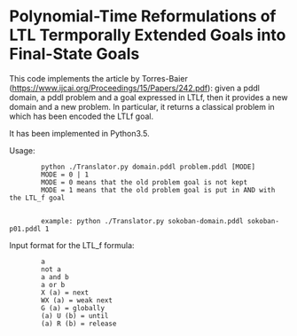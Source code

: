 # Polynomial-Time Reformulations of LTL Termporally Extended Goals into Final-State Goals

This code implements the article by Torres-Baier (https://www.ijcai.org/Proceedings/15/Papers/242.pdf):
given a pddl domain, a pddl problem and a goal expressed in LTLf, then it provides a new domain and a new problem. In particular, it returns a classical problem in which has been encoded the LTLf goal.

It has been implemented in Python3.5.


Usage:    

            python ./Translator.py domain.pddl problem.pddl [MODE]
            MODE = 0 | 1
            MODE = 0 means that the old problem goal is not kept
            MODE = 1 means that the old problem goal is put in AND with the LTL_f goal
          
          
            example: python ./Translator.py sokoban-domain.pddl sokoban-p01.pddl 1

Input format for the LTL_f formula:

            a
            not a
            a and b 
            a or b
            X (a) = next
            WX (a) = weak next
            G (a) = globally
            (a) U (b) = until
            (a) R (b) = release
